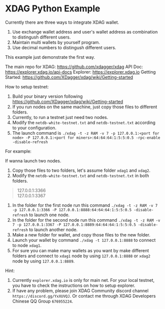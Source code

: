 # XDAG Python Example

Currently there are three ways to integrate XDAG wallet.
1. Use exchange wallet address and user's wallet address as combination to distingush different users.
1. Maintain multi wallets by yourself program.
1. Use decimal numbers to distingush different users.

This example just demonstrate the first way.

The main repo for XDAG: https://github.com/xdagger/xdag
API Doc: https://explorer.xdag.io/api-docs
Explorer: https://explorer.xdag.io 
Getting Started: https://github.com/XDagger/xdag/wiki/Getting-started

How to setup testnet: 
1. Build your binary version following https://github.com/XDagger/xdag/wiki/Getting-started
1. If you run nodes on the same machine, just copy those files to different folders.
1. Currently, to run a testnet just need two nodes.
1. Modify the `netdb-white-testnet.txt` and `netdb-testnet.txt` according to your configuration.
1. The launch command is `./xdag -t -z RAM -v 7 -p 127.0.0.1:<port for node> -P 127.0.0.1:<port for miners>:64:64:64:1:5:5:0.5 -rpc-enable -disable-refresh`
   
For example:

If wanna launch two nodes.
1. Copy those files to two folders, let's assume folder `xdag1` and `xdag2`.
1. Modify the `netdb-white-testnet.txt` and `netdb-testnet.txt` in both folders.
>127.0.0.1:3366  
>127.0.0.1:3367  

1. In the folder for the first node run this command `./xdag -t -z RAM -v 7 -p 127.0.0.1:3366 -P 127.0.0.1:8888:64:64:64:1:5:5:0.5 -disable-refresh` to launch one node.
1. In the folder for the second node run this command `./xdag -t -z RAM -v 7 -p 127.0.0.1:3367 -P 127.0.0.1:8889:64:64:64:1:5:5:0.5 -disable-refresh` to launch another node.
1. Make a new folder for wallet, and copy those files to the new folder.
1. Launch your wallet by command `./xdag -t 127.0.0.1:8888` to connect to node `xdag1`. 
1. For sure you can make many wallets as you want by make different folders and connect to `xdag1` node by using `127.0.0.1:8888` or `xdag2` node by using `127.0.0.1:8889`.
   
   
Hint:
1. Currently `explorer.xdag.io` is only for main net. For your local testnet, you have to check the instructions on how to setup explorer.
2. If have any problem, please join XDAG Community discord channel `https://discord.gg/YxXUVQJ`. Or contact me through XDAG Developers Chinese QQ Group `676955224`.
